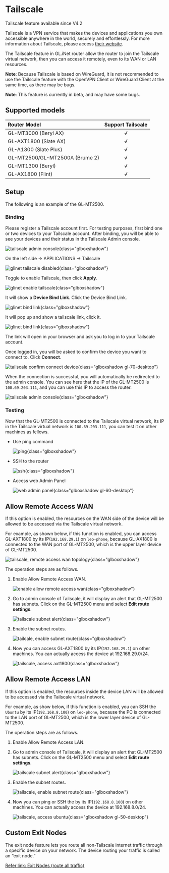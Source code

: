 # Tailscale

Tailscale feature available since V4.2

Tailscale is a VPN service that makes the devices and applications you own accessible anywhere in the world, securely and effortlessly. For more information about Tailscale, please access [their website](https://tailscale.com/).

The Tailscale feature in GL.iNet router allow the router to join the Tailscale virtual network, then you can access it remotely, even to its WAN or LAN resources.

**Note**: Because Tailscale is based on WireGuard, it is not recommended to use the Tailscale feature with the OpenVPN Client or WireGuard Client at the same time, as there may be bugs.

**Note**: This feature is currently in beta, and may have some bugs.

## Supported models

| Router Model | Support Tailscale |
| :----------- | :-------: |
| GL-MT3000 (Beryl AX) | √ |
| GL-AXT1800 (Slate AX) | √ |
| GL-A1300 (Slate Plus) | √ |
| GL-MT2500/GL-MT2500A (Brume 2) | √ |
| GL-MT1300 (Beryl) | √ |
| GL-AX1800 (Flint) | √ |

## Setup

The following is an example of the GL-MT2500.

### Binding

Please register a Tailscale account first. For testing purposes, first bind one or two devices to your Tailscale account. After binding, you will be able to see your devices and their status in the Tailscale Admin console.

![tailscale admin console](https://static.gl-inet.com/docs/en/4/tutorials/tailscale/tailscale_admin_console_1.png){class="glboxshadow"}

On the left side -> APPLICATIONS -> Tailscale

![glinet tailscale disabled](https://static.gl-inet.com/docs/en/4/tutorials/tailscale/tailscale_disabled.png){class="glboxshadow"}

Toggle to enable Tailscale, then click **Apply**.

![glinet enable tailscale](https://static.gl-inet.com/docs/en/4/tutorials/tailscale/enable_tailscale.png){class="glboxshadow"}

It will show a **Device Bind Link**. Click the Device Bind Link.

![glinet bind link](https://static.gl-inet.com/docs/en/4/tutorials/tailscale/tailscale_bind_link_1.png){class="glboxshadow"}

It will pop up and show a tailscale link, click it.

![glinet bind link](https://static.gl-inet.com/docs/en/4/tutorials/tailscale/tailscale_bind_link_2.png){class="glboxshadow"}

The link will open in your browser and ask you to log in to your Tailscale account.

Once logged in, you will be asked to confirm the device you want to connect to. Click **Connect**.

![tailscale confirm connect device](https://static.gl-inet.com/docs/en/4/tutorials/tailscale/tailscale_connect_device.png){class="glboxshadow gl-70-desktop"}

When the connection is successful, you will automatically be redirected to the admin console. You can see here that the IP of the GL-MT2500 is `100.69.203.111`, and you can use this IP to access the router.

![tailscale admin console](https://static.gl-inet.com/docs/en/4/tutorials/tailscale/tailscale_admin_console_2.png){class="glboxshadow"}

### Testing

Now that the GL-MT2500 is connected to the Tailscale virtual network, Its IP in the Tailscale virtual network is `100.69.203.111`, you can test it on other machines as fellows.

* Use ping command

    ![ping](https://static.gl-inet.com/docs/en/4/tutorials/tailscale/ping.png){class="glboxshadow"}

* SSH to the router

    ![ssh](https://static.gl-inet.com/docs/en/4/tutorials/tailscale/ssh.png){class="glboxshadow"}

* Access web Admin Panel

    ![web admin panel](https://static.gl-inet.com/docs/en/4/tutorials/tailscale/web_admin_panel.png){class="glboxshadow gl-60-desktop"}

## Allow Remote Access WAN

If this option is enabled, the resources on the WAN side of the device will be allowed to be accessed via the Tailscale virtual network.

For example, as shown below, if this function is enabled, you can access GL-AXT1800 by its IP(`192.168.29.1`) on `leo-phone`, because GL-AX1800 is connected to the WAN port of GL-MT2500, which is the upper layer device of GL-MT2500.

![tailscale, remote access wan topology](https://static.gl-inet.com/docs/en/4/tutorials/tailscale/tailscale_access_wan_topology.png){class="glboxshadow"}

The operation steps are as follows.

1. Enable Allow Remote Access WAN.

    ![enable allow remote access wan](https://static.gl-inet.com/docs/en/4/tutorials/tailscale/enable_allow_remote_access_wan.png){class="glboxshadow"}

2. Go to admin console of Tailscale, it will display an alert that GL-MT2500 has subnets. Click on the GL-MT2500 menu and select **Edit route settings**.

    ![tailscale subnet alert](https://static.gl-inet.com/docs/en/4/tutorials/tailscale/tailscale_subnet_alert.png){class="glboxshadow"}

3. Enable the subnet routes.

    ![tailcale, enable subnet route](https://static.gl-inet.com/docs/en/4/tutorials/tailscale/tailscale_enable_subnet_routes.png){class="glboxshadow"}

4. Now you can access GL-AXT1800 by its IP(`192.168.29.1`) on other machines. You can actually access the device at 192.168.29.0/24.

    ![tailscale, access axt1800](https://static.gl-inet.com/docs/en/4/tutorials/tailscale/tailscale_access_axt1800.jpg){class="glboxshadow"}

## Allow Remote Access LAN

If this option is enabled, the resources inside the device LAN will be allowed to be accessed via the Tailscale virtual network.

For example, as show below, if this function is enabled, you can SSH the `Ubuntu` by its IP(`192.168.8.100`) on `leo-phone`, because the PC is connected to the LAN port of GL-MT2500, which is the lower layer device of GL-MT2500.

The operation steps are as follows.

1. Enable Allow Remote Access LAN.

2. Go to admin console of Tailscale, it will display an alert that GL-MT2500 has subnets. Click on the GL-MT2500 menu and select **Edit route settings**.

    ![tailscale subnet alert](https://static.gl-inet.com/docs/en/4/tutorials/tailscale/tailscale_subnet_alert.png){class="glboxshadow"}

3. Enable the subnet routes.

    ![tailscale, enable subnet route](https://static.gl-inet.com/docs/en/4/tutorials/tailscale/tailscale_enable_subnet_routes_lan.png){class="glboxshadow"}

4. Now you can ping or SSH the  by its IP(`192.168.8.100`) on other machines. You can actually access the device at 192.168.8.0/24.

    ![tailscale, access ubuntu](https://static.gl-inet.com/docs/en/4/tutorials/tailscale/tailscale_access_ubuntu.jpg){class="glboxshadow gl-50-desktop"}

## Custom Exit Nodes

The exit node feature lets you route all non-Tailscale internet traffic through a specific device on your network. The device routing your traffic is called an “exit node.”

[Refer link: Exit Nodes (route all traffic)](https://tailscale.com/kb/1103/exit-nodes/)
